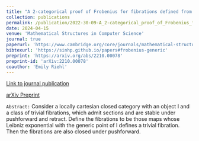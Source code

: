 ```yaml
---
title: "A 2-categorical proof of Frobenius for fibrations defined from a generic point"
collection: publications
permalink: /publication/2022-30-09-A_2-categorical_proof_of_Frobenius_for_fibrations_defined_from_a_generic_point
date: 2024-04-15
venue: 'Mathematical Structures in Computer Science'
journal: true
paperurl: 'https://www.cambridge.org/core/journals/mathematical-structures-in-computer-science/article/2categorical-proof-of-frobenius-for-fibrations-defined-from-a-generic-point/8A9A180160D0833C108E51B0B5D1E6F2'
bibtexurl: 'https://sinhp.github.io/papers#frobenius-generic'
preprint: 'https://arxiv.org/abs/2210.00078'
preprint-id: 'arXiv:2210.00078'
coauthor: 'Emily Riehl'
---
```


<!-- include it up there if you have it
citation: 'Your Name, You. (2009). &quot;Paper Title Number 1.&quot; <i>Journal 1</i>. 1(1).'
[Emily Riehl](https://emilyriehl.github.io)
-->


<!-- &quot;A 2-categorical proof of Frobenius for fibrations defined from a
generic point&quot;, joint work with Emily Riehl -->

[Link to journal publication](https://www.cambridge.org/core/journals/mathematical-structures-in-computer-science/article/2categorical-proof-of-frobenius-for-fibrations-defined-from-a-generic-point/8A9A180160D0833C108E51B0B5D1E6F2)

[arXiv Preprint](https://arxiv.org/abs/2210.00078)

<!-- <i class="fa fa-file-pdf-o" aria-hidden="true"> [Download here](https://arxiv.org/pdf/2210.00078.pdf)  -->

`Abstract:` Consider a locally cartesian closed category with an object I and a class of trivial fibrations, which admit sections and are stable under pushforward and retract. Define the fibrations to be those maps whose Leibniz exponential with the generic point of I defines a trivial fibration. Then the fibrations are also closed under pushforward.